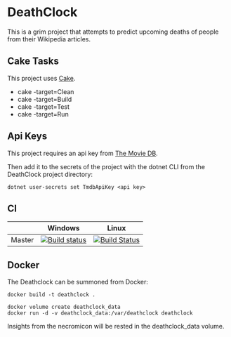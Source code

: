 # DeathClock

This is a grim project that attempts to predict upcoming deaths of people from their Wikipedia articles.

## Cake Tasks
This project uses [Cake](https://cakebuild.net).
* cake -target=Clean
* cake -target=Build
* cake -target=Test
* cake -target=Run

## Api Keys

This project requires an api key from [The Movie DB](https://www.themoviedb.org/?language=en-US).

Then add it to the secrets of the project with the dotnet CLI from the DeathClock project directory:

```
dotnet user-secrets set TmdbApiKey <api key>
```

## CI

|        | Windows | Linux |
| ------ | --------|-------|
| Master | [![Build status](https://ci.appveyor.com/api/projects/status/upa1q3k9khvvq8jp/branch/master?svg=true)](https://ci.appveyor.com/project/RichTeaMan/deathclock/branch/master) | [![Build Status](https://travis-ci.org/RichTeaMan/DeathClock.svg?branch=master)](https://travis-ci.org/RichTeaMan/DeathClock) |


## Docker

The Deathclock can be summoned from Docker:

```
docker build -t deathclock .

docker volume create deathclock_data
docker run -d -v deathclock_data:/var/deathclock deathclock
```

Insights from the necromicon will be rested in the deathclock_data volume.
